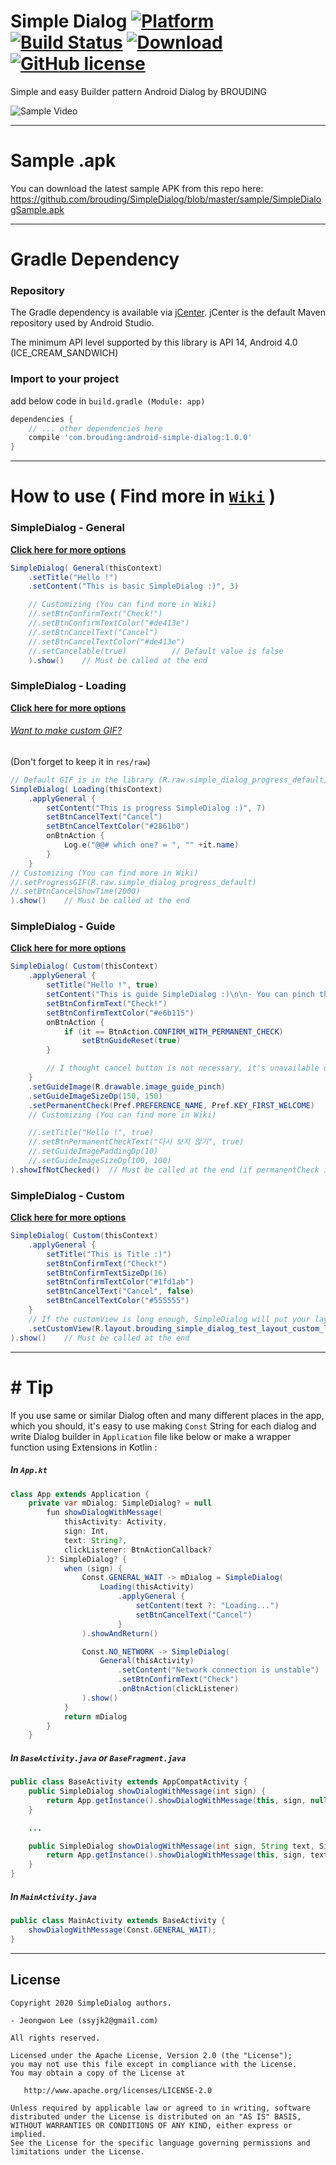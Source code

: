 # Simple Dialog [![Platform](https://img.shields.io/badge/Platform-Android-green.svg) ]()[![Build Status](https://travis-ci.org/BROUDING/SimpleDialog.svg?branch=master)](https://travis-ci.org/BROUDING/SimpleDialog) [![Download](https://api.bintray.com/packages/brouding/maven/android-simple-dialog/images/download.svg) ](https://bintray.com/brouding/maven/android-simple-dialog/_latestVersion)[![GitHub license](https://img.shields.io/badge/License-Apache%202.0-blue.svg)](https://github.com/brouding/simpledialog/blob/master/LICENSE.txt)

Simple and easy Builder pattern Android Dialog by BROUDING

![Sample Video](https://github.com/BROUDING/SimpleDialog/blob/master/sample/sample_video.gif?raw=true)

---
# Sample .apk
You can download the latest sample APK from this repo here: https://github.com/brouding/SimpleDialog/blob/master/sample/SimpleDialogSample.apk

---
# Gradle Dependency
### Repository
The Gradle dependency is available via [jCenter](https://bintray.com/brouding/maven/android-simple-dialog).
jCenter is the default Maven repository used by Android Studio.

The minimum API level supported by this library is API 14, Android 4.0 (ICE_CREAM_SANDWICH)


### Import to your project
add below code in `build.gradle (Module: app)`
```gradle
dependencies {
	// ... other dependencies here
    compile 'com.brouding:android-simple-dialog:1.0.0'
}
```
---
# How to use ( Find more in [`Wiki`](https://github.com/BROUDING/SimpleDialog/wiki) )
### SimpleDialog - General
[<b>Click <u>here</u> for more options</b>](https://github.com/BROUDING/SimpleDialog/wiki/How-to-use#basic-dialog)
```java
SimpleDialog( General(thisContext)
	.setTitle("Hello !")
	.setContent("This is basic SimpleDialog :)", 3)

	// Customizing (You can find more in Wiki)
	//.setBtnConfirmText("Check!")
	//.setBtnConfirmTextColor("#de413e")
	//.setBtnCancelText("Cancel")
	//.setBtnCancelTextColor("#de413e")
	//.setCancelable(true)          // Default value is false
	).show()    // Must be called at the end
```


### SimpleDialog - Loading
[<b>Click <u>here</u> for more options</b>](https://github.com/BROUDING/SimpleDialog/wiki/How-to-use#progress-dialog)
###### [Want to make custom GIF?](https://loading.io/)
(Don't forget to keep it in `res/raw`)
```java
// Default GIF is in the library (R.raw.simple_dialog_progress_default)
SimpleDialog( Loading(thisContext)
	.applyGeneral {
		setContent("This is progress SimpleDialog :)", 7)
		setBtnCancelText("Cancel")
		setBtnCancelTextColor("#2861b0")
		onBtnAction {
			Log.e("@@# which one? = ", "" +it.name)
		}
	}
// Customizing (You can find more in Wiki)
//.setProgressGIF(R.raw.simple_dialog_progress_default)
//.setBtnCancelShowTime(2000)
).show()    // Must be called at the end
```


### SimpleDialog - Guide
[<b>Click <u>here</u> for more options</b>](https://github.com/BROUDING/SimpleDialog/wiki/How-to-use#guide-dialog)
```java
SimpleDialog( Custom(thisContext)
	.applyGeneral {
		setTitle("Hello !", true)
		setContent("This is guide SimpleDialog :)\n\n- You can pinch the view !")
		setBtnConfirmText("Check!")
		setBtnConfirmTextColor("#e6b115")
		onBtnAction {
			if (it == BtnAction.CONFIRM_WITH_PERMANENT_CHECK)
				setBtnGuideReset(true)
		}

		// I thought cancel button is not necessary, it's unavailable unless there're requests
	}
	.setGuideImage(R.drawable.image_guide_pinch)
	.setGuideImageSizeDp(150, 150)
	.setPermanentCheck(Pref.PREFERENCE_NAME, Pref.KEY_FIRST_WELCOME)
	// Customizing (You can find more in Wiki)

	//.setTitle("Hello !", true)
	//.setBtnPermanentCheckText("다시 보지 않기", true)
	//.setGuideImagePaddingDp(10)
	//.setGuideImageSizeDp(100, 100)
).showIfNotChecked()  // Must be called at the end (if permanentCheck is necessary)
```


### SimpleDialog - Custom
[<b>Click <u>here</u> for more options</b>](https://github.com/BROUDING/SimpleDialog/wiki/How-to-use#custom-dialog)
```java
SimpleDialog( Custom(thisContext)
	.applyGeneral {
		setTitle("This is Title :)")
		setBtnConfirmText("Check!")
		setBtnConfirmTextSizeDp(16)
		setBtnConfirmTextColor("#1fd1ab")
		setBtnCancelText("Cancel", false)
		setBtnCancelTextColor("#555555")
	}
	// If the customView is long enough, SimpleDialog will put your layout in the ScrollView automatically
	.setCustomView(R.layout.brouding_simple_dialog_test_layout_custom_long)
).show()    // Must be called at the end
```
---
# # Tip
If you use same or similar Dialog often and many different places in the app, which you should, it's easy to use making `Const` String for each dialog
and write Dialog builder in `Application` file like below or make a wrapper function using Extensions in Kotlin :

##### In `App.kt`
```java
class App extends Application {
	private var mDialog: SimpleDialog? = null
	    fun showDialogWithMessage(
	        thisActivity: Activity,
	        sign: Int,
	        text: String?,
	        clickListener: BtnActionCallback?
	    ): SimpleDialog? {
	        when (sign) {
	            Const.GENERAL_WAIT -> mDialog = SimpleDialog(
	                Loading(thisActivity)
	                    .applyGeneral {
	                        setContent(text ?: "Loading...")
	                        setBtnCancelText("Cancel")
	                    }
	            ).showAndReturn()

	            Const.NO_NETWORK -> SimpleDialog(
	                General(thisActivity)
	                    .setContent("Network connection is unstable")
	                    .setBtnConfirmText("Check")
	                    .onBtnAction(clickListener)
	            ).show()
	        }
	        return mDialog
	    }
	}
```

##### In `BaseActivity.java` or `BaseFragment.java`
```java
public class BaseActivity extends AppCompatActivity {
	public SimpleDialog showDialogWithMessage(int sign) {
        return App.getInstance().showDialogWithMessage(this, sign, null, null);
    }

	...

	public SimpleDialog showDialogWithMessage(int sign, String text, SimpleDialog.BtnCallback cancelClickListener) {
        return App.getInstance().showDialogWithMessage(this, sign, text, cancelClickListener);
    }
}
```

##### In `MainActivity.java`
```java
public class MainActivity extends BaseActivity {
	showDialogWithMessage(Const.GENERAL_WAIT);
}
```
---
License
-------

    Copyright 2020 SimpleDialog authors.

	- Jeongwon Lee (ssyjk2@gmail.com)

    All rights reserved.

    Licensed under the Apache License, Version 2.0 (the "License");
    you may not use this file except in compliance with the License.
    You may obtain a copy of the License at

       http://www.apache.org/licenses/LICENSE-2.0

    Unless required by applicable law or agreed to in writing, software
    distributed under the License is distributed on an "AS IS" BASIS,
    WITHOUT WARRANTIES OR CONDITIONS OF ANY KIND, either express or implied.
    See the License for the specific language governing permissions and
    limitations under the License.

